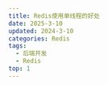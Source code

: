 ```yaml
---
title: Redis使用单线程的好处
date: 2025-3-10
updated: 2024-3-10
categories: Redis
tags:
  - 后端开发
  - Redis
top: 1
---
```


